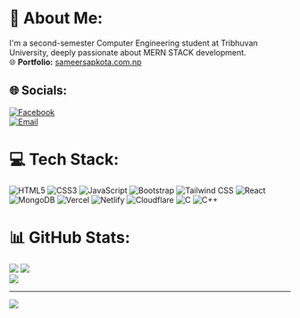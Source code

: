 # 💫 About Me:
I'm a second-semester Computer Engineering student at Tribhuvan University, deeply passionate about MERN STACK development.  
🌐 **Portfolio:** [sameersapkota.com.np](https://sameersapkota.com.np)

## 🌐 Socials:
[![Facebook](https://img.shields.io/badge/Facebook-%231877F2.svg?logo=Facebook&logoColor=white)](https://www.facebook.com/samir.sapkota.374/)  
[![Email](https://img.shields.io/badge/Email-D14836?logo=gmail&logoColor=white)](mailto:namrmc008@gmail.com)  

# 💻 Tech Stack:
![HTML5](https://img.shields.io/badge/html5-%23E34F26.svg?style=for-the-badge&logo=html5&logoColor=white)  ![CSS3](https://img.shields.io/badge/css3-%231572B6.svg?style=for-the-badge&logo=css3&logoColor=white)  ![JavaScript](https://img.shields.io/badge/javascript-%23323330.svg?style=for-the-badge&logo=javascript&logoColor=%23F7DF1E)  ![Bootstrap](https://img.shields.io/badge/bootstrap-%238511FA.svg?style=for-the-badge&logo=bootstrap&logoColor=white)  ![Tailwind CSS](https://img.shields.io/badge/tailwindcss-%2338B2AC.svg?style=for-the-badge&logo=tailwind-css&logoColor=white)  ![React](https://img.shields.io/badge/react-%2320232a.svg?style=for-the-badge&logo=react&logoColor=%2361DAFB)  ![MongoDB](https://img.shields.io/badge/MongoDB-%234ea94b.svg?style=for-the-badge&logo=mongodb&logoColor=white)  ![Vercel](https://img.shields.io/badge/vercel-%23000000.svg?style=for-the-badge&logo=vercel&logoColor=white)  ![Netlify](https://img.shields.io/badge/netlify-%23000000.svg?style=for-the-badge&logo=netlify&logoColor=#00C7B7)  ![Cloudflare](https://img.shields.io/badge/Cloudflare-F38020?style=for-the-badge&logo=Cloudflare&logoColor=white)  ![C](https://img.shields.io/badge/c-%2300599C.svg?style=for-the-badge&logo=c&logoColor=white)  ![C++](https://img.shields.io/badge/c++-%2300599C.svg?style=for-the-badge&logo=c%2B%2B&logoColor=white)  

# 📊 GitHub Stats:
![](https://github-readme-stats.vercel.app/api?username=acidicsameer&theme=prussian&hide_border=true&include_all_commits=true&count_private=false)  ![](https://nirzak-streak-stats.vercel.app/?user=acidicsameer&theme=prussian&hide_border=true)  
![](https://github-readme-stats.vercel.app/api/top-langs/?username=acidicsameer&theme=prussian&hide_border=true&include_all_commits=true&count_private=false&layout=compact)

---

[![](https://visitcount.itsvg.in/api?id=acidicsameer&icon=0&color=0)](https://visitcount.itsvg.in)

<!-- Proudly created with GPRM ( https://gprm.itsvg.in ) -->
